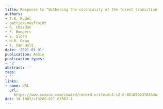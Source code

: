 ```yaml
---
title: Response to “Withering the coloniality of the forest transition?”
authors:
- T.K. Rudel
- patrick-meyfroidt
- R. Chazdon
- F. Bongers
- S. Sloan
- H.R. Grau
- T. Van Holt
date: '2021-01-01'
publication: Ambio
publication_types:
- '2'
abstract: ''
tags:
- ''
links:
- name: URL
  url: 
    https://www.scopus.com/inward/record.uri?eid=2-s2.0-85105923785&doi=10.1007%2fs13280-021-01567-1&partnerID=40&md5=43ef1fc77b03f5e7aeb17c49599094ee
doi: 10.1007/s13280-021-01567-1
---
```

